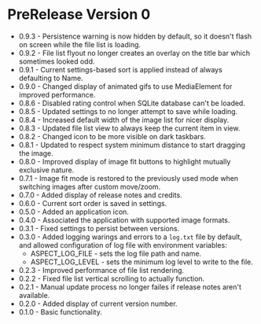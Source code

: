 # PreRelease Version 0

* 0.9.3 - Persistence warning is now hidden by default, so it doesn't flash on screen while the file list is loading.
* 0.9.2 - File list flyout no longer creates an overlay on the title bar which sometimes looked odd.
* 0.9.1 - Current settings-based sort is applied instead of always defaulting to Name.
* 0.9.0 - Changed display of animated gifs to use MediaElement for improved performance.
* 0.8.6 - Disabled rating control when SQLite database can't be loaded.
* 0.8.5 - Updated settings to no longer attempt to save while loading.
* 0.8.4 - Increased default width of the image list for nicer display.
* 0.8.3 - Updated file list view to always keep the current item in view.
* 0.8.2 - Changed icon to be more visible on dark taskbars.
* 0.8.1 - Updated to respect system minimum distance to start dragging the image.
* 0.8.0 - Improved display of image fit buttons to highlight mutually exclusive nature.
* 0.7.1 - Image fit mode is restored to the previously used mode when switching images after custom move/zoom.
* 0.7.0 - Added display of release notes and credits.
* 0.6.0 - Current sort order is saved in settings.
* 0.5.0 - Added an application icon.
* 0.4.0 - Associated the application with supported image formats.
* 0.3.1 - Fixed settings to persist between versions.
* 0.3.0 - Added logging warings and errors to a `log.txt` file by default,
  and allowed configuration of log file with environment variables:
  * ASPECT_LOG_FILE - sets the log file path and name.
  * ASPECT_LOG_LEVEL - sets the minimum log level to write to the file.
* 0.2.3 - Improved performance of file list rendering.
* 0.2.2 - Fixed file list vertical scrolling to actually function.
* 0.2.1 - Manual update process no longer failes if release notes aren't available.
* 0.2.0 - Added display of current version number.
* 0.1.0 - Basic functionality.
